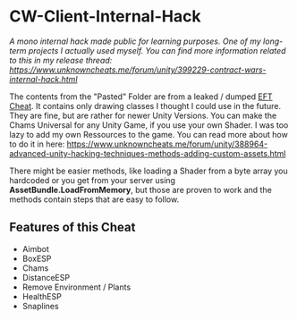 # CW-Client-Internal-Hack
*A mono internal hack made public for learning purposes. One of my long-term projects I actually used myself. You can find more information related to this in my release thread: https://www.unknowncheats.me/forum/unity/399229-contract-wars-internal-hack.html*

The contents from the "Pasted" Folder are from a leaked / dumped [EFT Cheat](https://github.com/SeriouslyDoge/Eft-pasta). It contains only drawing classes I thought I could use in the future. They are fine, but are rather for newer Unity Versions. You can make the Chams Universal for any Unity Game, if you use your own Shader. I was too lazy to add my own Ressources to the game. You can read more about how to do it in here: https://www.unknowncheats.me/forum/unity/388964-advanced-unity-hacking-techniques-methods-adding-custom-assets.html

There might be easier methods, like loading a Shader from a byte array you hardcoded or you get from your server using **AssetBundle.LoadFromMemory**, but those are proven to work and the methods contain steps that are easy to follow.

## Features of this Cheat
- Aimbot
- BoxESP
- Chams
- DistanceESP
- Remove Environment / Plants
- HealthESP
- Snaplines
